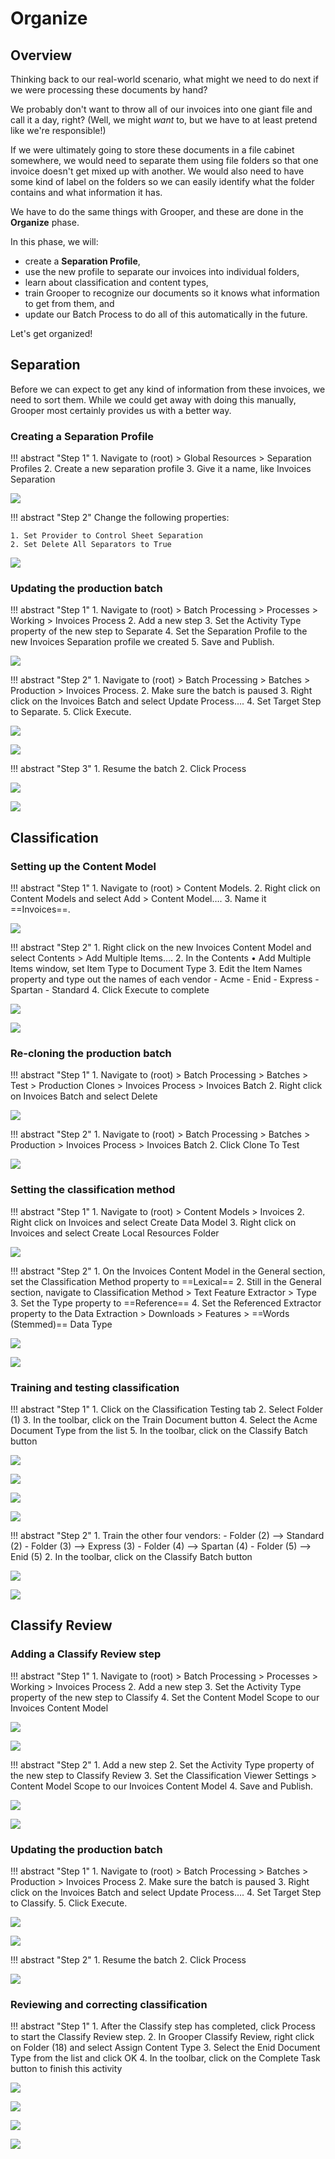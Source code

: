 # Organize

## Overview

Thinking back to our real-world scenario, what might we need to do next if we were processing these documents by hand?

We probably don't want to throw all of our invoices into one giant file and call it a day, right? (Well, we might _want_ to, but we have to at least pretend like we're responsible!)

If we were ultimately going to store these documents in a file cabinet somewhere, we would need to separate them using file folders so that one invoice doesn't get mixed up with another. We would also need to have some kind of label on the folders so we can easily identify what the folder contains and what information it has.

We have to do the same things with Grooper, and these are done in the **Organize** phase.

In this phase, we will:

- create a **Separation Profile**,
- use the new profile to separate our invoices into individual folders,
- learn about classification and content types,
- train Grooper to recognize our documents so it knows what information to get from them, and
- update our Batch Process to do all of this automatically in the future.

Let's get organized!

## Separation

Before we can expect to get any kind of information from these invoices, we need to sort them. While we could get away with doing this manually, Grooper most certainly provides us with a better way.

### Creating a Separation Profile

!!! abstract "Step 1"
    1. Navigate to (root) > Global Resources > Separation Profiles 
    2. Create a new separation profile
    3. Give it a name, like Invoices Separation

![](../img/vol1/3-1/006.png)

!!! abstract "Step 2"
    Change the following properties:
    
    1. Set Provider to Control Sheet Separation
    2. Set Delete All Separators to True

![](../img/vol1/3-1/013.png)

### Updating the production batch

!!! abstract "Step 1"
    1. Navigate to (root) > Batch Processing > Processes > Working > Invoices Process
    2. Add a new step
    3. Set the Activity Type property of the new step to Separate
    4. Set the Separation Profile to the new Invoices Separation profile we created
    5. Save and Publish.

![](../img/vol1/3-1/016.png)

!!! abstract "Step 2"
    1. Navigate to (root) > Batch Processing > Batches > Production > Invoices Process.
    2. Make sure the batch is paused
    3. Right click on the Invoices Batch and select Update Process….
    4. Set Target Step to Separate.
    5. Click Execute.

![](../img/vol1/3-1/018.png)

![](../img/vol1/3-1/021.png)

!!! abstract "Step 3"
    1. Resume the batch
    2. Click Process

![](../img/vol1/3-1/027.png)

![](../img/vol1/3-1/029.png)

## Classification

### Setting up the Content Model

!!! abstract "Step 1"
    1. Navigate to (root) > Content Models.
    2. Right click on Content Models and select Add > Content Model….
    3. Name it ==Invoices==.

![](../img/vol1/3-2/002.png)

!!! abstract "Step 2"
    1. Right click on the new Invoices Content Model and select Contents > Add Multiple Items….
    2. In the Contents • Add Multiple Items window, set Item Type to Document Type
    3. Edit the Item Names property and type out the names of each vendor
        - Acme
        - Enid
        - Express
        - Spartan
        - Standard
    4. Click Execute to complete
    
![](../img/vol1/3-2/005.png)

![](../img/vol1/3-2/009.png)

### Re-cloning the production batch

!!! abstract "Step 1"
    1. Navigate to (root) > Batch Processing > Batches > Test > Production Clones > Invoices Process > Invoices Batch
    2. Right click on Invoices Batch and select Delete

![](../img/vol1/3-2/015.png)

!!! abstract "Step 2"
    1. Navigate to (root) > Batch Processing > Batches > Production > Invoices Process > Invoices Batch
    2. Click Clone To Test

![](../img/vol1/3-2/016.png)

### Setting the classification method

!!! abstract "Step 1"
    1. Navigate to (root) > Content Models > Invoices
    2. Right click on Invoices and select Create Data Model
    3. Right click on Invoices and select Create Local Resources Folder

![](../img/vol1/3-2/019.png)

!!! abstract "Step 2"
    1. On the Invoices Content Model in the General section, set the Classification Method property to ==Lexical==
    2. Still in the General section, navigate to Classification Method > Text Feature Extractor > Type
    3. Set the Type property to ==Reference==
    4. Set the Referenced Extractor property to the Data Extraction > Downloads > Features > ==Words (Stemmed)== Data Type

![](../img/vol1/3-2/021.png)

![](../img/vol1/3-2/026.png)

### Training and testing classification

!!! abstract "Step 1"
    1. Click on the Classification Testing tab
    2. Select Folder (1)
    3. In the toolbar, click on the Train Document button
    4. Select the Acme Document Type from the list
    5. In the toolbar, click on the Classify Batch button

![](../img/vol1/3-2/027.png)

![](../img/vol1/3-2/028.png)

![](../img/vol1/3-2/031.png)

![](../img/vol1/3-2/035.png)

!!! abstract "Step 2"
    1. Train the other four vendors:
        - Folder (2) --> Standard (2)
        - Folder (3) --> Express (3)
        - Folder (4) --> Spartan (4)
        - Folder (5) --> Enid (5)
    2. In the toolbar, click on the Classify Batch button

![](../img/vol1/3-2/035.png)

![](../img/vol1/3-2/038.png)

## Classify Review

### Adding a Classify Review step

!!! abstract "Step 1"
    1. Navigate to (root) > Batch Processing > Processes > Working > Invoices Process
    2. Add a new step
    3. Set the Activity Type property of the new step to Classify
    4. Set the Content Model Scope to our Invoices Content Model

![](../img/vol1/3-3/001.png)

![](../img/vol1/3-3/002.png)

!!! abstract "Step 2"
    1. Add a new step
    2. Set the Activity Type property of the new step to Classify Review
    3. Set the Classification Viewer Settings > Content Model Scope to our Invoices Content Model
    4. Save and Publish.

![](../img/vol1/3-3/003.png)

![](../img/vol1/3-3/004.png)

### Updating the production batch

!!! abstract "Step 1"
    1. Navigate to (root) > Batch Processing > Batches > Production > Invoices Process
    2. Make sure the batch is paused
    3. Right click on the Invoices Batch and select Update Process….
    4. Set Target Step to Classify.
    5. Click Execute.

![](../img/vol1/3-3/007.png)

![](../img/vol1/3-3/008.png)

!!! abstract "Step 2"
    1. Resume the batch
    2. Click Process

![](../img/vol1/3-3/011.png)

### Reviewing and correcting classification

!!! abstract "Step 1"
    1. After the Classify step has completed, click Process to start the Classify Review step.
    2. In Grooper Classify Review, right click on Folder (18) and select Assign Content Type
    3. Select the Enid Document Type from the list and click OK
    4. In the toolbar, click on the Complete Task button to finish this activity

![](../img/vol1/3-3/015.png)

![](../img/vol1/3-3/017.png)

![](../img/vol1/3-3/019.png)

![](../img/vol1/3-3/021.png)